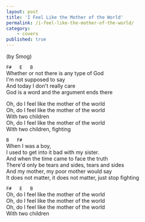 ```yaml
---
layout: post
title: 'I Feel Like the Mother of the World'
permalink: /i-feel-like-the-mother-of-the-world/
category:
    - covers
published: true
---
```


(by Smog)

`F#   E   B`  
Whether or not there is any type of God  
I'm not supposed to say  
And today I don't really care  
God is a word and the argument ends there  

Oh, do I feel like the mother of the world  
Oh, do I feel like the mother of the world  
With two children  
Oh, do I feel like the mother of the world  
With two children, fighting  

`B   F#`  
When I was a boy,  
I used to get into it bad with my sister.  
And when the time came to face the truth  
There'd only be tears and sides, tears and sides  
And my mother, my poor mother would say  
It does not matter, it does not matter, just stop fighting  

`F#   E   B`  
Oh, do I feel like the mother of the world  
Oh, do I feel like the mother of the world  
Oh, do I feel like the mother of the world  
With two children  
